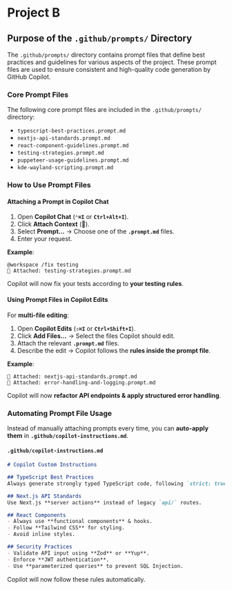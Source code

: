 # Project B

## Purpose of the `.github/prompts/` Directory

The `.github/prompts/` directory contains prompt files that define best practices and guidelines for various aspects of the project. These prompt files are used to ensure consistent and high-quality code generation by GitHub Copilot.

### Core Prompt Files

The following core prompt files are included in the `.github/prompts/` directory:

- `typescript-best-practices.prompt.md`
- `nextjs-api-standards.prompt.md`
- `react-component-guidelines.prompt.md`
- `testing-strategies.prompt.md`
- `puppeteer-usage-guidelines.prompt.md`
- `kde-wayland-scripting.prompt.md`

### How to Use Prompt Files

#### Attaching a Prompt in Copilot Chat

1. Open **Copilot Chat** (**`⌃⌘I`** or **`Ctrl+Alt+I`**).
2. Click **Attach Context** (📎).
3. Select **Prompt...** → Choose one of the **`.prompt.md`** files.
4. Enter your request.

**Example**:
```
@workspace /fix testing
📎 Attached: testing-strategies.prompt.md
```
Copilot will now fix your tests according to **your testing rules**.

#### Using Prompt Files in Copilot Edits

For **multi-file editing**:

1. Open **Copilot Edits** (**`⇧⌘I`** or **`Ctrl+Shift+I`**).
2. Click **Add Files...** → Select the files Copilot should edit.
3. Attach the relevant **`.prompt.md`** files.
4. Describe the edit → Copilot follows the **rules inside the prompt file**.

**Example**:
```
📎 Attached: nextjs-api-standards.prompt.md
📎 Attached: error-handling-and-logging.prompt.md
```
Copilot will now **refactor API endpoints & apply structured error handling**.

### Automating Prompt File Usage

Instead of manually attaching prompts every time, you can **auto-apply them** in **`.github/copilot-instructions.md`**.

#### `.github/copilot-instructions.md`

```md
# Copilot Custom Instructions

## TypeScript Best Practices
Always generate strongly typed TypeScript code, following `strict: true`.

## Next.js API Standards
Use Next.js **server actions** instead of legacy `api/` routes.

## React Components
- Always use **functional components** & hooks.
- Follow **Tailwind CSS** for styling.
- Avoid inline styles.

## Security Practices
- Validate API input using **Zod** or **Yup**.
- Enforce **JWT authentication**.
- Use **parameterized queries** to prevent SQL Injection.
```
Copilot will now follow these rules automatically.
